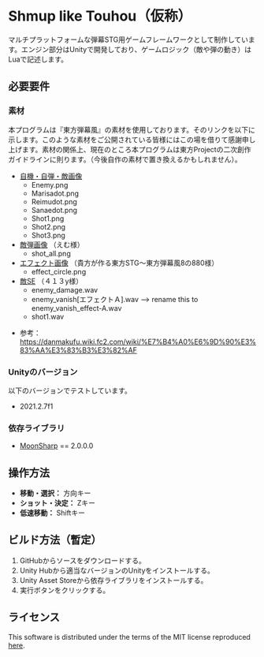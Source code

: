 # Shmup like Touhou（仮称）

マルチプラットフォームな弾幕STG用ゲームフレームワークとして制作しています。エンジン部分はUnityで開発しており、ゲームロジック（敵や弾の動き）はLuaで記述します。

## 必要要件

### 素材

本プログラムは『東方弾幕風』の素材を使用しております。そのリンクを以下に示します。このような素材をご公開されている皆様にはこの場を借りて感謝申し上げます。素材の関係上、現在のところ本プログラムは東方Projectの二次創作ガイドラインに則ります。（今後自作の素材で置き換えるかもしれません）。

- [自機・自弾・敵画像](http://coolier.dip.jp/th_up4/index.php?id=6360)
    - Enemy.png
    - Marisadot.png
    - Reimudot.png
    - Sanaedot.png
    - Shot1.png
    - Shot2.png
    - Shot3.png
- [敵弾画像](http://coolier.dip.jp/th_up3/file/th3_4065.lzh) （えむ様）
    - shot_all.png
- [エフェクト画像](http://coolier.dip.jp/th_up3/file/th3_7474.lzh) （貴方が作る東方STG～東方弾幕風8の880様）
    - effect_circle.png
- [敵SE](http://coolier.dip.jp/th_up4/index.php?id=2637) （４１３y様）
    - enemy_damage.wav
    - enemy_vanish[エフェクトＡ].wav --> rename this to enemy_vanish_effect-A.wav
    - shot1.wav
<!--
- [被弾音](https://commons.nicovideo.jp/material/nc899) （koshibone様）
    - nc899.wav
- [ショット音](http://osabisi.sakura.ne.jp/m2/tm4/se/se_old_pack00.zip) （Osabisi様）
    - sha04.wav
-->

- 参考：https://danmakufu.wiki.fc2.com/wiki/%E7%B4%A0%E6%9D%90%E3%83%AA%E3%83%B3%E3%82%AF

### Unityのバージョン

以下のバージョンでテストしています。
- 2021.2.7f1

### 依存ライブラリ

- [MoonSharp](https://www.moonsharp.org/) == 2.0.0.0

## 操作方法

- **移動・選択：** 方向キー
- **ショット・決定：** Zキー
- **低速移動：** Shiftキー

<!--現在の設定では3回被弾したらゲームオーバーになります。また、ゲーム開始時にデータを読み込むため、数秒程度ラグが生じます。-->

## ビルド方法（暫定）

1. GitHubからソースをダウンロードする。
1. Unity Hubから適当なバージョンのUnityをインストールする。
1. Unity Asset Storeから依存ライブラリをインストールする。
1. 実行ボタンをクリックする。

## ライセンス

This software is distributed under the terms of the MIT license reproduced [here](LICENSE).
